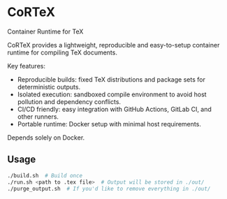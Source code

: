 # CoRTeX

Container Runtime for TeX

CoRTeX provides a lightweight, reproducible and easy-to-setup container runtime for compiling TeX documents.

Key features:

- Reproducible builds: fixed TeX distributions and package sets for deterministic outputs.
- Isolated execution: sandboxed compile environment to avoid host pollution and dependency conflicts.
- CI/CD friendly: easy integration with GitHub Actions, GitLab CI, and other runners.
- Portable runtime: Docker setup with minimal host requirements.

Depends solely on Docker.

## Usage

```bash
./build.sh  # Build once
./run.sh <path to .tex file>  # Output will be stored in ./out/
./purge_output.sh  # If you'd like to remove everything in ./out/
```